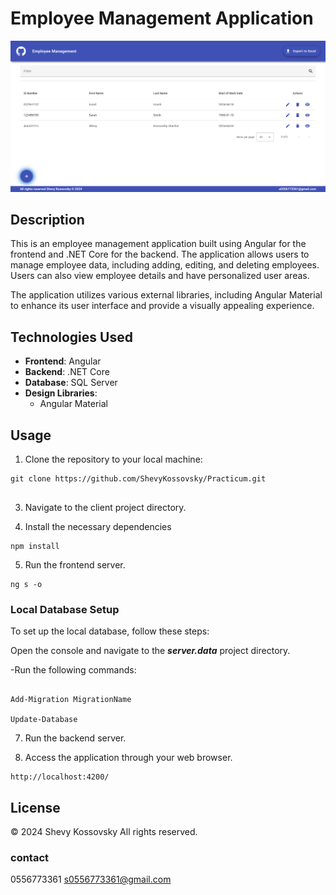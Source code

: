 # Employee Management Application

![Employee Management](/client/src/assets/screenShot.png)

## Description

This is an employee management application built using Angular for the frontend and .NET Core for the backend. The application allows users to manage employee data, including adding, editing, and deleting employees. Users can also view employee details and have personalized user areas.

The application utilizes various external libraries, including Angular Material  to enhance its user interface and provide a visually appealing experience.


## Technologies Used

- **Frontend**: Angular
- **Backend**: .NET Core
- **Database**: SQL Server
- **Design Libraries**:
  - Angular Material


## Usage

1. Clone the repository to your local machine:

```
git clone https://github.com/ShevyKossovsky/Practicum.git
   
```

3. Navigate to the client project directory.

4. Install the necessary dependencies

```
npm install

```
5. Run the frontend server.

```
ng s -o

```    

### Local Database Setup

To set up the local database, follow these steps:

Open the console and navigate to the ***server.data*** project directory.

-Run the following commands:

```

Add-Migration MigrationName

Update-Database

```   
7. Run the backend server.

8. Access the application through your web browser.
   
```
http://localhost:4200/

```   

## License
© 2024 Shevy Kossovsky All rights reserved.

### contact
0556773361 s0556773361@gmail.com
